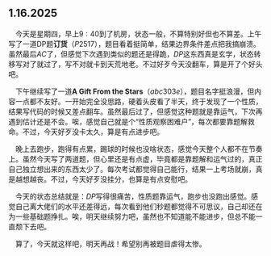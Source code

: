 ## 1.16.2025

&emsp;今天是星期四，早上$9:40$到了机房，状态一般，不算特别好但也不算差。上午写了一道DP题**订货**（$P2517$），题目看着挺简单，结果边界条件差点把我搞崩溃。虽然最后$AC$了，但感觉下次遇到类似的题还是得跪，$DP$这东西真是玄学，状态转移写对了就过了，写不对就卡到天荒地老。不过好歹今天没翻车，算是开了个好头吧。

&emsp;下午继续写了一道**A Gift From the Stars**（$abc303e$），题目名字挺浪漫，但内容一点都不友好。一开始完全没思路，硬着头皮看了半天，终于发现了一个性质，结果写代码的时候又差点翻车。虽然最后过了，但感觉这种题就是靠运气，下次再遇到估计还是不会。唉，感觉自己就是个“性质观察困难户”，每次都要靠题解救命。不过，今天好歹没卡太久，算是有点进步吧。

&emsp;晚上去跑步，跑得有点累，踢球的时候也没啥状态，感觉今天整个人都不在节奏上。虽然今天写了两道题，但心里还是有点虚，毕竟都是靠题解和运气过的，真正自己独立想出来的东西太少了。每次考试都觉得自己能行，结果一上考场就崩，真是越想越丧。不过，今天好歹没挂分，也算是有点安慰吧。

&emsp;今天的状态总结就是：$DP$写得很痛苦，性质题靠运气，跑步也没跑出感觉。感觉自己离大佬们的水平还差得远，每次看到他们秒题都觉得不可思议，自己却还在为一些基础题挣扎。唉，明天继续努力吧，虽然也不知道能不能进步，但总不能一直颓下去吧。

&emsp;算了，今天就这样吧，明天再战！希望别再被题目虐得太惨。